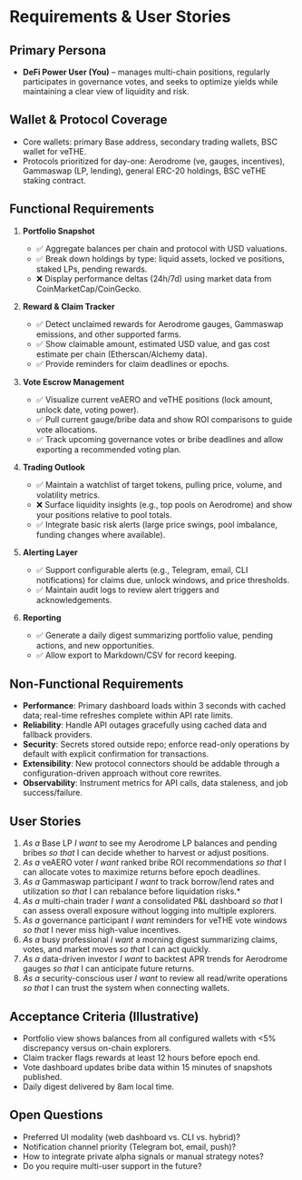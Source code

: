 # Requirements & User Stories

## Primary Persona
- **DeFi Power User (You)** – manages multi-chain positions, regularly participates in governance votes, and seeks to optimize yields while maintaining a clear view of liquidity and risk.

## Wallet & Protocol Coverage
- Core wallets: primary Base address, secondary trading wallets, BSC wallet for veTHE.
- Protocols prioritized for day-one: Aerodrome (ve, gauges, incentives), Gammaswap (LP, lending), general ERC-20 holdings, BSC veTHE staking contract.

## Functional Requirements
1. **Portfolio Snapshot**
   - ✅ Aggregate balances per chain and protocol with USD valuations.
   - ✅ Break down holdings by type: liquid assets, locked ve positions, staked LPs, pending rewards.
   - ❌ Display performance deltas (24h/7d) using market data from CoinMarketCap/CoinGecko.

2. **Reward & Claim Tracker**
   - ✅ Detect unclaimed rewards for Aerodrome gauges, Gammaswap emissions, and other supported farms.
   - ✅ Show claimable amount, estimated USD value, and gas cost estimate per chain (Etherscan/Alchemy data).
   - ✅ Provide reminders for claim deadlines or epochs.

3. **Vote Escrow Management**
   - ✅ Visualize current veAERO and veTHE positions (lock amount, unlock date, voting power).
   - ✅ Pull current gauge/bribe data and show ROI comparisons to guide vote allocations.
   - ✅ Track upcoming governance votes or bribe deadlines and allow exporting a recommended voting plan.

4. **Trading Outlook**
   - ✅ Maintain a watchlist of target tokens, pulling price, volume, and volatility metrics.
   - ❌ Surface liquidity insights (e.g., top pools on Aerodrome) and show your positions relative to pool totals.
   - ✅ Integrate basic risk alerts (large price swings, pool imbalance, funding changes where available).

5. **Alerting Layer**
   - ✅ Support configurable alerts (e.g., Telegram, email, CLI notifications) for claims due, unlock windows, and price thresholds.
   - ✅ Maintain audit logs to review alert triggers and acknowledgements.

6. **Reporting**
   - ✅ Generate a daily digest summarizing portfolio value, pending actions, and new opportunities.
   - ✅ Allow export to Markdown/CSV for record keeping.

## Non-Functional Requirements
- **Performance**: Primary dashboard loads within 3 seconds with cached data; real-time refreshes complete within API rate limits.
- **Reliability**: Handle API outages gracefully using cached data and fallback providers.
- **Security**: Secrets stored outside repo; enforce read-only operations by default with explicit confirmation for transactions.
- **Extensibility**: New protocol connectors should be addable through a configuration-driven approach without core rewrites.
- **Observability**: Instrument metrics for API calls, data staleness, and job success/failure.

## User Stories
1. *As a* Base LP *I want* to see my Aerodrome LP balances and pending bribes *so that* I can decide whether to harvest or adjust positions.
2. *As a* veAERO voter *I want* ranked bribe ROI recommendations *so that* I can allocate votes to maximize returns before epoch deadlines.
3. *As a* Gammaswap participant *I want* to track borrow/lend rates and utilization *so that* I can rebalance before liquidation risks.*
4. *As a* multi-chain trader *I want* a consolidated P&L dashboard *so that* I can assess overall exposure without logging into multiple explorers.
5. *As a* governance participant *I want* reminders for veTHE vote windows *so that* I never miss high-value incentives.
6. *As a* busy professional *I want* a morning digest summarizing claims, votes, and market moves *so that* I can act quickly.
7. *As a* data-driven investor *I want* to backtest APR trends for Aerodrome gauges *so that* I can anticipate future returns.
8. *As a* security-conscious user *I want* to review all read/write operations *so that* I can trust the system when connecting wallets.

## Acceptance Criteria (Illustrative)
- Portfolio view shows balances from all configured wallets with <5% discrepancy versus on-chain explorers.
- Claim tracker flags rewards at least 12 hours before epoch end.
- Vote dashboard updates bribe data within 15 minutes of snapshots published.
- Daily digest delivered by 8am local time.

## Open Questions
- Preferred UI modality (web dashboard vs. CLI vs. hybrid)?
- Notification channel priority (Telegram bot, email, push)?
- How to integrate private alpha signals or manual strategy notes?
- Do you require multi-user support in the future?
